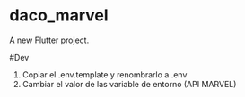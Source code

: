 # daco_marvel

A new Flutter project.

#Dev

1. Copiar el .env.template y renombrarlo a .env
2. Cambiar el valor de las variable de entorno (API MARVEL)
